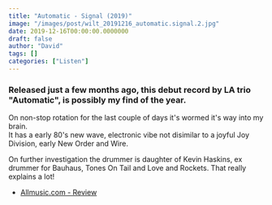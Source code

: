 ```yaml
---
title: "Automatic - Signal (2019)"
image: "/images/post/wilt_20191216_automatic.signal.2.jpg"
date: 2019-12-16T00:00:00.0000000
draft: false
author: "David"
tags: []
categories: ["Listen"]
---
```

### Released just a few months ago, this debut record by LA trio "Automatic", is possibly my find of the year.   
  
On non-stop rotation for the last couple of days it's wormed it's way into my brain.   
It has a early 80's new wave, electronic vibe not disimilar to a joyful Joy Division, early New Order and Wire.  
  
On further investigation the drummer is daughter of Kevin Haskins, ex drummer for Bauhaus, Tones On Tail and Love and Rockets. That really explains a lot!

-  [Allmusic.com - Review](https://www.allmusic.com/album/signal-mw0003300983)